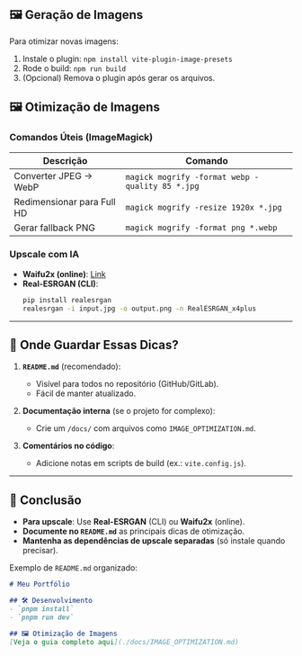 ## 🖼️ Geração de Imagens
Para otimizar novas imagens:
1. Instale o plugin: `npm install vite-plugin-image-presets`
2. Rode o build: `npm run build`
3. (Opcional) Remova o plugin após gerar os arquivos.

## 🖼️ Otimização de Imagens

### **Comandos Úteis (ImageMagick)**
| Descrição | Comando |
|-----------|---------|
| Converter JPEG → WebP | `magick mogrify -format webp -quality 85 *.jpg` |
| Redimensionar para Full HD | `magick mogrify -resize 1920x *.jpg` |
| Gerar fallback PNG | `magick mogrify -format png *.webp` |

### **Upscale com IA**
- **Waifu2x (online)**: [Link](https://waifu2x.udp.jp/)
- **Real-ESRGAN (CLI)**:
  ```bash
  pip install realesrgan
  realesrgan -i input.jpg -o output.png -n RealESRGAN_x4plus


---

## **📂 Onde Guardar Essas Dicas?**
1. **`README.md`** (recomendado):
   - Visível para todos no repositório (GitHub/GitLab).
   - Fácil de manter atualizado.

2. **Documentação interna** (se o projeto for complexo):
   - Crie um `/docs/` com arquivos como `IMAGE_OPTIMIZATION.md`.

3. **Comentários no código**:
   - Adicione notas em scripts de build (ex.: `vite.config.js`).

---

## **🎯 Conclusão**
- **Para upscale**: Use **Real-ESRGAN** (CLI) ou **Waifu2x** (online).
- **Documente no `README.md`** as principais dicas de otimização.
- **Mantenha as dependências de upscale separadas** (só instale quando precisar).

Exemplo de `README.md` organizado:
```markdown
# Meu Portfólio

## 🛠 Desenvolvimento
- `pnpm install`
- `pnpm run dev`

## 🖼️ Otimização de Imagens
[Veja o guia completo aqui](./docs/IMAGE_OPTIMIZATION.md)  
